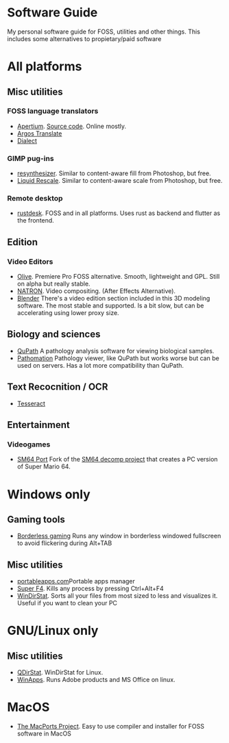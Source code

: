 # Software Guide
My personal software guide for FOSS, utilities and other things. This includes some alternatives to propietary/paid software
# All platforms
## Misc utilities
### FOSS language translators
* [Apertium](https://apertium.org/index.spa.html#?dir=eng-epo&q=). [Source code](https://github.com/apertium). Online mostly.
* [Argos Translate](https://github.com/argosopentech/argos-translate.git)
* [Dialect](https://github.com/dialect-app/dialect.git)

### GIMP pug-ins
* [resynthesizer](https://github.com/bootchk/resynthesizer). Similar to content-aware fill from Photoshop, but free.
* [Liquid Rescale](http://liquidrescale.wikidot.com). Similar to content-aware scale from Photoshop, but free.

### Remote desktop
* [rustdesk](https://github.com/rustdesk/rustdesk). FOSS and in all platforms. Uses rust as backend and flutter as the frontend.

## Edition
### Video Editors
* [Olive](https://www.olivevideoeditor.org/download.php). Premiere Pro FOSS alternative. Smooth, lightweight and GPL. Still on alpha but really stable.
* [NATRON](https://natrongithub.github.io/). Video compositing. (After Effects Alternative).
* [Blender](https://www.blender.org) There's a video edition section included in this 3D modeling software. The most stable and supported. Is a bit slow, but can be accelerating using lower proxy size.

## Biology and sciences
* [QuPath](https://qupath.github.io) A pathology analysis software for viewing biological samples.
* [Pathomation](https://www.pathomation.com/pma-start/) Pathology viewer, like QuPath but works worse but can be used on servers. Has a lot more compatibility than QuPath.
## Text Recocnition / OCR
* [Tesseract](https://github.com/tesseract-ocr/tesseract.git)

## Entertainment
### Videogames
* [SM64 Port](https://github.com/sm64-port/sm64-port) Fork of the [SM64 decomp project](https://github.com/n64decomp/sm64) that creates a PC version of Super Mario 64.

# Windows only
## Gaming tools
* [Borderless gaming](https://github.com/Codeusa/Borderless-Gaming.git) Runs any window in borderless windowed fullscreen to avoid flickering during Alt+TAB

## Misc utilities
* [portableapps.com](https://portableapps.com)Portable apps manager
* [Super F4](https://stefansundin.github.io/superf4/). Kills any process by pressing Ctrl+Alt+F4
* [WinDirStat](https://windirstat.net/index.html). Sorts all your files from most sized to less and visualizes it. Useful if you want to clean your PC

# GNU/Linux only
## Misc utilities
* [QDirStat](https://github.com/shundhammer/qdirstat.git). WinDirStat for Linux.
* [WinApps](https://github.com/Fmstrat/winapps). Runs Adobe products and MS Office on linux.

# MacOS
* [The MacPorts Project](https://www.macports.org/). Easy to use compiler and installer for FOSS software in MacOS
